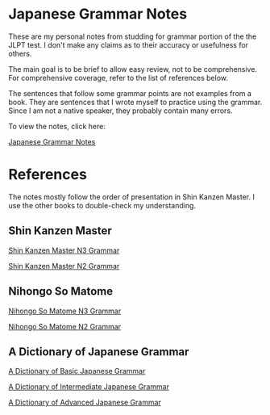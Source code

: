 # Japanese Grammar Notes

These are my personal notes from studding for grammar portion of the the JLPT test.
I don't make any claims as to their accuracy or usefulness for others.

The main goal is to be brief to allow easy review, not to be comprehensive.
For comprehensive coverage, refer to the list of references below.

The sentences that follow some grammar points are not examples from a book.
They are sentences that I wrote myself to practice using the grammar.
Since I am not a native speaker, they probably contain many errors.

To view the notes, click here:

[Japanese Grammar Notes](https://shonferg.github.io/japanese-grammar-notes)

# References

The notes mostly follow the order of presentation in Shin Kanzen Master.  I use
the other books to double-check my understanding.

## Shin Kanzen Master

[Shin Kanzen Master N3 Grammar](https://www.amazon.com/Grammar-Japanese-Language-Proficiency-Complete/dp/4883196100)

[Shin Kanzen Master N2 Grammar](https://www.amazon.com/Grammar-Japanese-Language-Proficiency-Nihongo/dp/4883195651)

## Nihongo So Matome

[Nihongo So Matome N3 Grammar](https://www.amazon.com/Nihongo-So-matome-Japanese-Language-Proficiency/dp/4872177320)

[Nihongo So Matome N2 Grammar](https://www.amazon.com/Nihongo-So-matome-Essential-Practice-Proficiency/dp/4872177290)

## A Dictionary of Japanese Grammar

[A Dictionary of Basic Japanese Grammar](https://www.amazon.com/Dictionary-Basic-Japanese-Grammar/dp/4789004546)

[A Dictionary of Intermediate Japanese Grammar](https://www.amazon.com/Dictionary-Intermediate-Japanese-Grammar/dp/4789007758)

[A Dictionary of Advanced Japanese Grammar](https://www.amazon.com/Dictionary-Advanced-Japanese-Grammar-English/dp/4789012956)